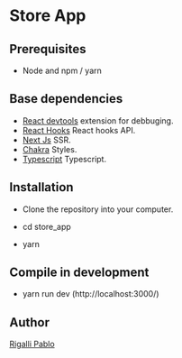 # Store App



## Prerequisites

- Node and npm / yarn

## Base dependencies

- [React devtools](https://chrome.google.com/webstore/detail/react-developer-tools/) extension for debbuging.
- [React Hooks](https://reactjs.org/docs/hooks-reference.html) React hooks API.
- [Next Js](https://nextjs.org/) SSR.
- [Chakra](https://chakra-ui.com/) Styles.
- [Typescript](https://www.typescriptlang.org/) Typescript.


## Installation

- Clone the repository into your computer.

- cd store_app

- yarn 

## Compile in development

- yarn run dev (http://localhost:3000/) 


## Author

[Rigalli Pablo](https://www.linkedin.com/in/pablo-rigalli-376a04189/)
